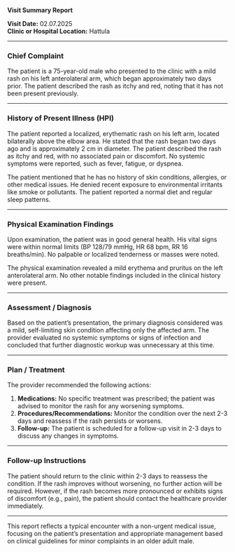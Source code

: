 

**Visit Summary Report**

**Visit Date:** 02.07.2025  
**Clinic or Hospital Location:** Hattula  

---

### **Chief Complaint**
The patient is a 75-year-old male who presented to the clinic with a mild rash on his left anterolateral arm, which began approximately two days prior. The patient described the rash as itchy and red, noting that it has not been present previously.

---

### **History of Present Illness (HPI)**
The patient reported a localized, erythematic rash on his left arm, located bilaterally above the elbow area. He stated that the rash began two days ago and is approximately 2 cm in diameter. The patient described the rash as itchy and red, with no associated pain or discomfort. No systemic symptoms were reported, such as fever, fatigue, or dyspnea.

The patient mentioned that he has no history of skin conditions, allergies, or other medical issues. He denied recent exposure to environmental irritants like smoke or pollutants. The patient reported a normal diet and regular sleep patterns.

---

### **Physical Examination Findings**
Upon examination, the patient was in good general health. His vital signs were within normal limits (BP 128/79 mmHg, HR 68 bpm, RR 16 breaths/min). No palpable or localized tenderness or masses were noted.

The physical examination revealed a mild erythema and pruritus on the left anterolateral arm. No other notable findings included in the clinical history were present.

---

### **Assessment / Diagnosis**
Based on the patient’s presentation, the primary diagnosis considered was a mild, self-limiting skin condition affecting only the affected arm. The provider evaluated no systemic symptoms or signs of infection and concluded that further diagnostic workup was unnecessary at this time.

---

### **Plan / Treatment**
The provider recommended the following actions:
1. **Medications:** No specific treatment was prescribed; the patient was advised to monitor the rash for any worsening symptoms.
2. **Procedures/Recommendations:** Monitor the condition over the next 2-3 days and reassess if the rash persists or worsens.
3. **Follow-up:** The patient is scheduled for a follow-up visit in 2-3 days to discuss any changes in symptoms.

---

### **Follow-up Instructions**
The patient should return to the clinic within 2-3 days to reassess the condition. If the rash improves without worsening, no further action will be required. However, if the rash becomes more pronounced or exhibits signs of discomfort (e.g., pain), the patient should contact the healthcare provider immediately.

---

This report reflects a typical encounter with a non-urgent medical issue, focusing on the patient’s presentation and appropriate management based on clinical guidelines for minor complaints in an older adult male.